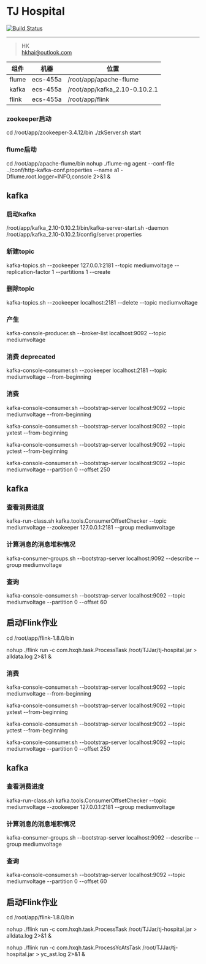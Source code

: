 # TJ Hospital
 
[![Build Status](https://travis-ci.org/hklhai/tj-hospital-stream.svg?branch=master)](https://travis-ci.org/hklhai/tj-hospital-stream)
 
---
> HK  
> hkhai@outlook.com

 
组件 | 机器 | 位置
---|---|---
flume | ecs-455a | /root/app/apache-flume
kafka | ecs-455a | /root/app/kafka_2.10-0.10.2.1
flink | ecs-455a | /root/app/flink

### zookeeper启动
cd /root/app/zookeeper-3.4.12/bin
./zkServer.sh start
 


### flume启动

cd /root/app/apache-flume/bin
nohup ./flume-ng agent --conf-file ../conf/http-kafka-conf.properties --name a1 -Dflume.root.logger=INFO,console 2>&1 &

 
 
## kafka
### 启动kafka
/root/app/kafka_2.10-0.10.2.1/bin/kafka-server-start.sh -daemon /root/app/kafka_2.10-0.10.2.1/config/server.properties



###  新建topic
kafka-topics.sh --zookeeper 127.0.0.1:2181 --topic mediumvoltage --replication-factor 1 --partitions 1 --create
    
### 删除topic
kafka-topics.sh --zookeeper localhost:2181 --delete --topic mediumvoltage
    
###  产生
kafka-console-producer.sh --broker-list localhost:9092 --topic mediumvoltage

### 消费 deprecated
kafka-console-consumer.sh --zookeeper localhost:2181 --topic mediumvoltage --from-beginning
  
### 消费
kafka-console-consumer.sh --bootstrap-server localhost:9092 --topic mediumvoltage --from-beginning

kafka-console-consumer.sh --bootstrap-server localhost:9092 --topic yxtest --from-beginning

kafka-console-consumer.sh --bootstrap-server localhost:9092 --topic yctest --from-beginning

kafka-console-consumer.sh --bootstrap-server localhost:9092 --topic mediumvoltage --partition 0 --offset 250


## kafka
### 查看消费进度
kafka-run-class.sh kafka.tools.ConsumerOffsetChecker --topic mediumvoltage  --zookeeper 127.0.0.1:2181 --group mediumvoltage

### 计算消息的消息堆积情况
kafka-consumer-groups.sh --bootstrap-server localhost:9092 --describe --group mediumvoltage
 
### 查询
kafka-console-consumer.sh --bootstrap-server localhost:9092 --topic mediumvoltage --partition 0 --offset 60
 

## 启动Flink作业
cd /root/app/flink-1.8.0/bin

nohup ./flink run -c com.hxqh.task.ProcessTask /root/TJJar/tj-hospital.jar > alldata.log 2>&1 &

### 消费
kafka-console-consumer.sh --bootstrap-server localhost:9092 --topic mediumvoltage --from-beginning

kafka-console-consumer.sh --bootstrap-server localhost:9092 --topic yxtest --from-beginning

kafka-console-consumer.sh --bootstrap-server localhost:9092 --topic yctest --from-beginning

kafka-console-consumer.sh --bootstrap-server localhost:9092 --topic mediumvoltage --partition 0 --offset 250


## kafka
### 查看消费进度
kafka-run-class.sh kafka.tools.ConsumerOffsetChecker --topic mediumvoltage  --zookeeper 127.0.0.1:2181 --group mediumvoltage

### 计算消息的消息堆积情况
kafka-consumer-groups.sh --bootstrap-server localhost:9092 --describe --group mediumvoltage
 
### 查询
kafka-console-consumer.sh --bootstrap-server localhost:9092 --topic mediumvoltage --partition 0 --offset 60
 

## 启动Flink作业
cd /root/app/flink-1.8.0/bin

nohup ./flink run -c com.hxqh.task.ProcessTask /root/TJJar/tj-hospital.jar > alldata.log 2>&1 &

nohup ./flink run -c com.hxqh.task.ProcessYcAtsTask /root/TJJar/tj-hospital.jar > yc_ast.log 2>&1 &